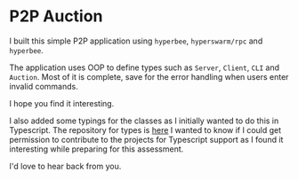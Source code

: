 # P2P Auction

I built this simple P2P application using `hyperbee`, `hyperswarm/rpc` and `hyperbee`.

The application uses OOP to define types such as `Server`, `Client`, `CLI` and `Auction`.
Most of it is complete, save for the error handling when users enter invalid commands.

I hope you find it interesting.

I also added some typings for the classes as I initially wanted to do this in Typescript.
The repository for types is [here](https://github.com/C0l0red/hyper-types)
I wanted to know if I could get permission to contribute to the projects for Typescript support as I found it
interesting while preparing for this assessment.

I'd love to hear back from you.